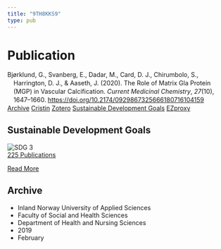 ```yaml
---
title: "9TH8KKS9"
type: pub
---
```

<h1>Publication</h1>
<article id="csl-bib-container-9TH8KKS9" class="csl-bib-container">
  <div class="csl-bib-body" style="line-height: 1.35; padding-left: 1em; text-indent:-1em;">
  <div class="csl-entry">Bj&#xF8;rklund, G., Svanberg, E., Dadar, M., Card, D. J., Chirumbolo, S., Harrington, D. J., &amp; Aaseth, J. (2020). The Role of Matrix Gla Protein (MGP) in Vascular Calcification. <i>Current Medicinal Chemistry</i>, <i>27</i>(10), 1647&#x2013;1660. <a href="https://doi.org/10.2174/0929867325666180716104159">https://doi.org/10.2174/0929867325666180716104159</a></div>
</div>
  <div class="csl-bib-buttons">
    <a href="#taxonomy-article-9TH8KKS9" class="csl-bib-button">Archive</a>
    <a href alt="Cristin URL" class="csl-bib-button">Cristin</a>
    <a href alt="Zotero URL" class="csl-bib-button">Zotero</a>
    <a href="#sdg-article-9TH8KKS9" class="csl-bib-button">Sustainable Development Goals</a>
    <a href="http://ezproxy.inn.no/login?url=https://doi.org/10.2174/0929867325666180716104159" class="csl-bib-button">EZproxy</a>
  </div>
  <div id="csl-bib-meta-container-9TH8KKS9"></div>
</article>
<div id="csl-bib-meta-9TH8KKS9" class="csl-bib-meta">
  <article id="sdg-article-9TH8KKS9" class="sdg-article">
    <h1>Sustainable Development Goals</h1>
    <div class="sdg-container"><div id="sdg3" class="sdg">
<img src="{{< params subfolder >}}images/sdg/sdg03_en.png" class="image" alt="SDG 3">
<div class="sdg-overlay">
<a href="{{< params subfolder >}}en/archive/?sdg=3#archive" class="sdg-publication-count"><span>225</span> Publications</a>
<p><a href="https://sdgs.un.org/goals/goal3" class="sdg-read-more">Read More</a></p>
</div>
</div></div>
  </article>
  <article id="taxonomy-article-9TH8KKS9" class="taxonomy-article">
    <h1>Archive</h1>
    <ul>
      <li>Inland Norway University of Applied Sciences</li>
      <li>Faculty of Social and Health Sciences</li>
      <li>Department of Health and Nursing Sciences</li>
      <li>2019</li>
      <li>February</li>
    </ul>
  </article>
</div>
